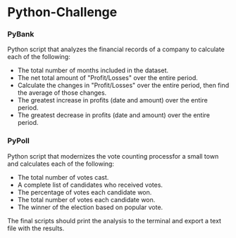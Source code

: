 # Python-Challenge


### PyBank
Python script that analyzes the financial records of a company to calculate each of the following:
+ The total number of months included in the dataset.
+ The net total amount of "Profit/Losses" over the entire period.
+ Calculate the changes in "Profit/Losses" over the entire period, then find the average of those changes.
+ The greatest increase in profits (date and amount) over the entire period.
+ The greatest decrease in profits (date and amount) over the entire period.

### PyPoll
Python script that modernizes the vote counting processfor a small town and calculates each of the following:
+ The total number of votes cast.
+ A complete list of candidates who received votes.
+ The percentage of votes each candidate won.
+ The total number of votes each candidate won.
+ The winner of the election based on popular vote.

The final scripts should print the analysis to the terminal and export a text file with the results.
